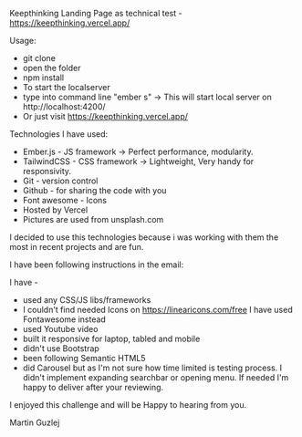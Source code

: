 Keepthinking Landing Page as technical test - https://keepthinking.vercel.app/

Usage:

- git clone <repoURL>
- open the folder
- npm install 
- To start the localserver
- type into command line "ember s"  -> This will start local server on http://localhost:4200/
- Or just visit https://keepthinking.vercel.app/

Technologies I have used:

- Ember.js - JS framework -> Perfect performance, modularity.
- TailwindCSS - CSS framework -> Lightweight, Very handy for responsivity.
- Git - version control 
- Github - for sharing the code with you
- Font awesome - Icons
- Hosted by Vercel
- Pictures are used from unsplash.com

I decided to use this technologies because i was working with them the most in recent projects and are fun.

I have been following instructions in the email:

I have -
- used any CSS/JS libs/frameworks
- I couldn't find needed Icons on https://linearicons.com/free I have used Fontawesome instead
- used Youtube video
- built it responsive for laptop, tabled and mobile
- didn't use Bootstrap
- been following Semantic HTML5
- did Carousel but as I'm not sure how time limited is testing process. 
  I didn't implement expanding searchbar or opening menu. If needed I'm happy to deliver after your reviewing.

I enjoyed this challenge and will be Happy to hearing from you.

Martin Guzlej

